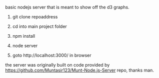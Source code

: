 basic nodejs server that is meant to show off the d3 graphs. 
 
1. git clone repoaddress
 
2. cd into main project folder
 
3. npm install
 
4. node server
 
5. goto http://localhost:3000/ in browser
 


the server was originally built on code provided by https://github.com/Muntasir123/Munt-Node.js-Server repo, thanks man.
